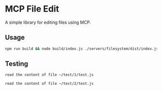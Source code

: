 # MCP File Edit

A simple library for editing files using MCP.

## Usage

```bash
npm run build && node build/index.js ./servers/filesystem/dist/index.js ~/test/1
```

## Testing

```md
read the content of file ~/test/1/test.js

read the content of file ~/test/2/test.js
```
